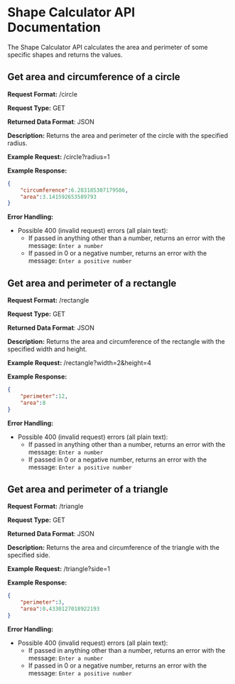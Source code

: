 # Shape Calculator API Documentation
The Shape Calculator API calculates the area and perimeter of some specific shapes and returns the values.

## Get area and circumference of a circle
**Request Format:** /circle

**Request Type:** GET

**Returned Data Format**: JSON

**Description:** Returns the area and perimeter of the circle with the specified radius.


**Example Request:** /circle?radius=1

**Example Response:**

```json
{
	"circumference":6.283185307179586,
	"area":3.141592653589793
}
```

**Error Handling:**
- Possible 400 (invalid request) errors (all plain text):
	- If passed in anything other than a number, returns an error with the message: `Enter a number`
	- If passed in 0 or a negative number, returns an error with the message: `Enter a positive number`

## Get area and perimeter of a rectangle
**Request Format:** /rectangle

**Request Type:** GET

**Returned Data Format**: JSON

**Description:** Returns the area and circumference of the rectangle with the specified width and height.

**Example Request:** /rectangle?width=2&height=4

**Example Response:**
```json
{
	"perimeter":12,
	"area":8
}
```

**Error Handling:**
- Possible 400 (invalid request) errors (all plain text):
	- If passed in anything other than a number, returns an error with the message: `Enter a number`
	- If passed in 0 or a negative number, returns an error with the message: `Enter a positive number`

## Get area and perimeter of a triangle
**Request Format:** /triangle

**Request Type:** GET

**Returned Data Format**: JSON

**Description:** Returns the area and circumference of the triangle with the specified side.

**Example Request:** /triangle?side=1

**Example Response:**
```json
{
	"perimeter":3,
	"area":0.4330127018922193
}
```

**Error Handling:**
- Possible 400 (invalid request) errors (all plain text):
	- If passed in anything other than a number, returns an error with the message: `Enter a number`
	- If passed in 0 or a negative number, returns an error with the message: `Enter a positive number`
